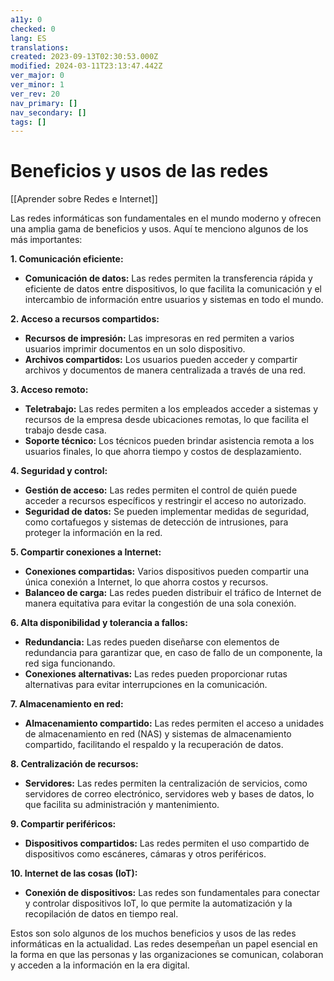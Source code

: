 ```yaml
---
a11y: 0
checked: 0
lang: ES
translations: 
created: 2023-09-13T02:30:53.000Z
modified: 2024-03-11T23:13:47.442Z
ver_major: 0
ver_minor: 1
ver_rev: 20
nav_primary: []
nav_secondary: []
tags: []
---
```

# Beneficios y usos de las redes

[[Aprender sobre Redes e Internet]]

Las redes informáticas son fundamentales en el mundo moderno y ofrecen una amplia gama de beneficios y usos. Aquí te menciono algunos de los más importantes:

**1. Comunicación eficiente:**

- **Comunicación de datos:** Las redes permiten la transferencia rápida y eficiente de datos entre dispositivos, lo que facilita la comunicación y el intercambio de información entre usuarios y sistemas en todo el mundo.

**2. Acceso a recursos compartidos:**

- **Recursos de impresión:** Las impresoras en red permiten a varios usuarios imprimir documentos en un solo dispositivo.
- **Archivos compartidos:** Los usuarios pueden acceder y compartir archivos y documentos de manera centralizada a través de una red.

**3. Acceso remoto:**

- **Teletrabajo:** Las redes permiten a los empleados acceder a sistemas y recursos de la empresa desde ubicaciones remotas, lo que facilita el trabajo desde casa.
- **Soporte técnico:** Los técnicos pueden brindar asistencia remota a los usuarios finales, lo que ahorra tiempo y costos de desplazamiento.

**4. Seguridad y control:**

- **Gestión de acceso:** Las redes permiten el control de quién puede acceder a recursos específicos y restringir el acceso no autorizado.
- **Seguridad de datos:** Se pueden implementar medidas de seguridad, como cortafuegos y sistemas de detección de intrusiones, para proteger la información en la red.

**5. Compartir conexiones a Internet:**

- **Conexiones compartidas:** Varios dispositivos pueden compartir una única conexión a Internet, lo que ahorra costos y recursos.
- **Balanceo de carga:** Las redes pueden distribuir el tráfico de Internet de manera equitativa para evitar la congestión de una sola conexión.

**6. Alta disponibilidad y tolerancia a fallos:**

- **Redundancia:** Las redes pueden diseñarse con elementos de redundancia para garantizar que, en caso de fallo de un componente, la red siga funcionando.
- **Conexiones alternativas:** Las redes pueden proporcionar rutas alternativas para evitar interrupciones en la comunicación.

**7. Almacenamiento en red:**

- **Almacenamiento compartido:** Las redes permiten el acceso a unidades de almacenamiento en red (NAS) y sistemas de almacenamiento compartido, facilitando el respaldo y la recuperación de datos.

**8. Centralización de recursos:**

- **Servidores:** Las redes permiten la centralización de servicios, como servidores de correo electrónico, servidores web y bases de datos, lo que facilita su administración y mantenimiento.

**9. Compartir periféricos:**

- **Dispositivos compartidos:** Las redes permiten el uso compartido de dispositivos como escáneres, cámaras y otros periféricos.

**10. Internet de las cosas (IoT):**

- **Conexión de dispositivos:** Las redes son fundamentales para conectar y controlar dispositivos IoT, lo que permite la automatización y la recopilación de datos en tiempo real.

Estos son solo algunos de los muchos beneficios y usos de las redes informáticas en la actualidad. Las redes desempeñan un papel esencial en la forma en que las personas y las organizaciones se comunican, colaboran y acceden a la información en la era digital.